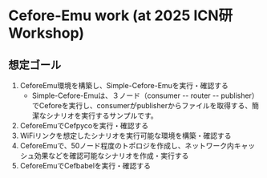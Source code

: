 # Cefore-Emu work (at 2025 ICN研 Workshop)
## 想定ゴール
1. CeforeEmu環境を構築し、Simple-Cefore-Emuを実行・確認する
     - Simple-Cefore-Emuは、３ノード（consumer -- router -- publisher）でCeforeを実行し、consumerがpublisherからファイルを取得する、簡潔なシナリオを実行するサンプルです。
2. CeforeEmuでCefpycoを実行・確認する
3. WiFiリンクを想定したシナリオを実行可能な環境を構築・確認する
4. CeforeEmuで、50ノード程度のトポロジを作成し、ネットワーク内キャッシュ効果などを確認可能なシナリオを作成・実行する
5. CeforeEmuでCefbabelを実行・確認する
